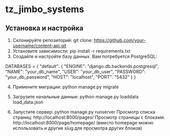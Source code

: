 # tz_jimbo_systems

## Установка и настройка

1. Склонируйте репозиторий: git clone: https://github.com/your-username/content-api.git
2. Установите зависимости: pip install -r requirements.txt
3. Создайте и настройте базу данных. Вам потребуется PostgreSQL:

DATABASES = {
    "default": {
        "ENGINE": "django.db.backends.postgresql",
        "NAME": "your_db_name",
        "USER": "your_db_user",
        "PASSWORD": "your_db_password",
        "HOST": "localhost",
        "PORT": "5432"
    }
}


4. Примените миграции: python manage.py migrate
5. Загрузите начальные данные: python manage.py loaddata load_data.json

6. Запустите сервер: python manage.py runserver
  Просмотр списка страниц: http://localhost:8000/pages/
  Просмотр страницы с блоками: http://localhost:8000/page/homepage/ (вместо homepage можно использовать и другие slug для просмотра других блоков)
